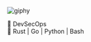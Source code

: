 ![giphy](https://user-images.githubusercontent.com/117298067/200131082-9c27b880-f813-427b-bf2a-d76db95f5a77.gif)
<br>

💊 DevSecOps <br>
💊 Rust | Go | Python | Bash <br>
